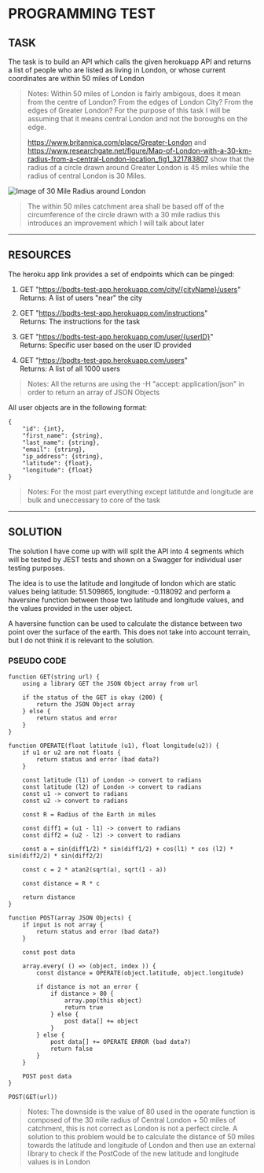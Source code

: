 # PROGRAMMING TEST
## TASK

The task is to build an API which calls the given herokuapp API and returns a list of people who are listed as living in London, or whose current coordinates are within 50 miles of London

> Notes: Within 50 miles of London is fairly ambigous, does it mean from the centre of London? From the edges of London City? From the edges of Greater London? For the purpose of this task I will be assuming that it means central London and not the boroughs on the edge. 
>
>https://www.britannica.com/place/Greater-London and https://www.researchgate.net/figure/Map-of-London-with-a-30-km-radius-from-a-central-London-location_fig1_321783807 show that the radius of a circle drawn around Greater London is 45 miles while the radius of central London is 30 Miles.

![Image of 30 Mile Radius around London](https://www.researchgate.net/profile/Peninah_Murage/publication/321783807/figure/fig1/AS:584096308809733@1516270820417/Map-of-London-with-a-30-km-radius-from-a-central-London-location.png)
> The within 50 miles catchment area shall be based off of the circumference of the circle drawn with a 30 mile radius this introduces an improvement which I will talk about later
____________

## RESOURCES

The heroku app link provides a set of endpoints which can be pinged:

1) GET "https://bpdts-test-app.herokuapp.com/city/{cityName}/users"  
    Returns: A list of users "near" the city

2) GET "https://bpdts-test-app.herokuapp.com/instructions"  
    Returns: The instructions for the task

3) GET "https://bpdts-test-app.herokuapp.com/user/{userID}"  
    Returns: Specific user based on the user ID provided

4) GET "https://bpdts-test-app.herokuapp.com/users"  
Returns: A list of all 1000 users

> Notes: All the returns are using the -H "accept: application/json" in order to return an array of JSON Objects

All user objects are in the following format:

    {
        "id": {int},
        "first_name": {string},
        "last_name": {string},
        "email": {string},
        "ip_address": {string},
        "latitude": {float},
        "longitude": {float}
    }

> Notes: For the most part everything except latitutde and longitude are bulk and uneccessary to core of the task
____________

## SOLUTION

The solution I have come up with will split the API into 4 segments which will be tested by JEST tests and shown on a Swagger for individual user testing purposes.

The idea is to use the latitude and longitude of london which are static values being latitude: 51.509865, longitude: -0.118092 and perform a haversine function between those two latitude and longitude values, and the values provided in the user object.

A haversine function can be used to calculate the distance between two point over the surface of the earth. This does not take into account terrain, but I do not think it is relevant to the solution.

### PSEUDO CODE

    function GET(string url) {
        using a library GET the JSON Object array from url

        if the status of the GET is okay (200) {
            return the JSON Object array
        } else {
            return status and error
        }
    }

    function OPERATE(float latitude (u1), float longitude(u2)) {
        if u1 or u2 are not floats {
            return status and error (bad data?)
        }

        const latitude (l1) of London -> convert to radians
        const latitude (l2) of London -> convert to radians
        const u1 -> convert to radians
        const u2 -> convert to radians

        const R = Radius of the Earth in miles

        const diff1 = (u1 - l1) -> convert to radians
        const diff2 = (u2 - l2) -> convert to radians

        const a = sin(diff1/2) * sin(diff1/2) + cos(l1) * cos (l2) * sin(diff2/2) * sin(diff2/2)

        const c = 2 * atan2(sqrt(a), sqrt(1 - a))

        const distance = R * c

        return distance
    }

    function POST(array JSON Objects) {
        if input is not array {
            return status and error (bad data?)
        }

        const post data

        array.every( () => (object, index )) {
            const distance = OPERATE(object.latitude, object.longitude)

            if distance is not an error {
                if distance > 80 {
                    array.pop(this object)
                    return true
                } else {
                    post data[] += object
                }
            } else {
                post data[] += OPERATE ERROR (bad data?)
                return false
            }
        }

        POST post data
    }

    POST(GET(url))

> Notes: The downside is the value of 80 used in the operate function is composed of the 30 mile radius of Central London + 50 miles of catchment, this is not correct as London is not a perfect circle. A solution to this problem would be to calculate the distance of 50 miles towards the latitude and longitude of London and then use an external library to check if the PostCode of the new latitude and longitude values is in London